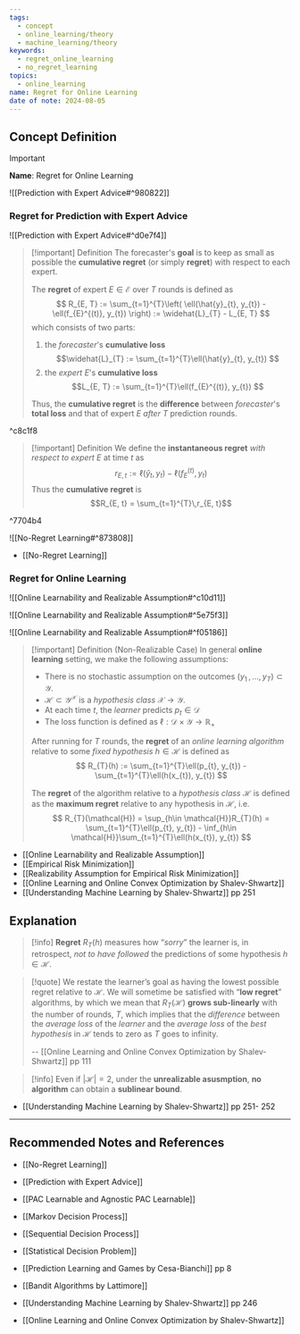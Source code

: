 ```yaml
---
tags:
  - concept
  - online_learning/theory
  - machine_learning/theory
keywords:
  - regret_online_learning
  - no_regret_learning
topics:
  - online_learning
name: Regret for Online Learning
date of note: 2024-08-05
---
```


## Concept Definition

>[!important]
>**Name**: Regret for Online Learning

![[Prediction with Expert Advice#^980822]]


### Regret for Prediction with Expert Advice

![[Prediction with Expert Advice#^d0e7f4]]


>[!important] Definition
>The forecaster's **goal** is to keep as small as possible the **cumulative regret** (or simply **regret**) with respect to each expert.
>
>The **regret** of expert  $E\in \mathcal{E}$ over $T$ rounds is defined as
>$$
>R_{E, T} := \sum_{t=1}^{T}\left( \ell(\hat{y}_{t}, y_{t}) - \ell(f_{E}^{(t)}, y_{t}) \right) := \widehat{L}_{T} - L_{E, T}
>$$
>which consists of two parts: 
>1. the *forecaster*'s **cumulative loss**  $$\widehat{L}_{T} := \sum_{t=1}^{T}\ell(\hat{y}_{t}, y_{t}) $$
>2. the *expert* $E$'s **cumulative loss**  $$L_{E, T} := \sum_{t=1}^{T}\ell(f_{E}^{(t)}, y_{t}) $$
>
>Thus, the **cumulative regret**  is the **difference** between *forecaster*'s **total loss** and that of expert $E$ *after* $T$ prediction rounds.

^c8c1f8

>[!important] Definition
>We define the **instantaneous regret** *with respect to expert* $E$ at time $t$ as
>$$
>r_{E, t} := \ell(\hat{y}_{t}, y_{t}) - \ell(f_{E}^{(t)}, y_{t})
>$$
>Thus the **cumulative regret** is $$R_{E, t} = \sum_{t=1}^{T}\,r_{E, t}$$

^7704b4

![[No-Regret Learning#^873808]]

- [[No-Regret Learning]]

### Regret for Online Learning

![[Online Learnability and Realizable Assumption#^c10d11]]

![[Online Learnability and Realizable Assumption#^5e75f3]]

![[Online Learnability and Realizable Assumption#^f05186]]

>[!important] Definition (Non-Realizable Case)
>In general **online learning** setting, we make the following assumptions:
>- There is no stochastic assumption on the outcomes $(y_{1} \,{,}\ldots{,}\,y_{T}) \subset \mathcal{Y}$.
>- $\mathcal{H} \subset \mathcal{Y}^{\mathcal{X}}$ is a *hypothesis class* $\mathcal{X}\to \mathcal{Y}$.
>- At each time $t$, the *learner* predicts $p_{t}\in \mathcal{D}$
>- The loss function is defined as $\ell: \mathcal{D}\times \mathcal{Y} \to \mathbb{R}_{+}$
>  
>After running for $T$ rounds, the **regret** of an *online learning algorithm* relative to some *fixed hypothesis* $h\in \mathcal{H}$ is defined as
>$$
>R_{T}(h) := \sum_{t=1}^{T}\ell(p_{t}, y_{t}) - \sum_{t=1}^{T}\ell(h(x_{t}), y_{t})
>$$
>
>The **regret** of the algorithm relative to a *hypothesis class* $\mathcal{H}$ is defined as the **maximum regret** relative to any hypothesis in $\mathcal{H}$, i.e.
>$$
>R_{T}(\mathcal{H}) = \sup_{h\in \mathcal{H}}R_{T}(h) = \sum_{t=1}^{T}\ell(p_{t}, y_{t}) - \inf_{h\in \mathcal{H}}\sum_{t=1}^{T}\ell(h(x_{t}), y_{t})
>$$

- [[Online Learnability and Realizable Assumption]]
- [[Empirical Risk Minimization]]
- [[Realizability Assumption for Empirical Risk Minimization]]
- [[Online Learning and Online Convex Optimization by Shalev-Shwartz]]
- [[Understanding Machine Learning by Shalev-Shwartz]] pp 251


## Explanation

>[!info]
>**Regret** $R_{T}(h)$ measures how “*sorry*” the learner is, in retrospect, *not to have followed* the predictions of some hypothesis $h\in \mathcal{H}$.


>[!quote]
>We restate the learner’s goal as having the lowest possible regret relative to $\mathcal{H}$. We will sometime be satisfied with “**low regret**” algorithms, by which we mean that $R_{T}(\mathcal{H})$ **grows sub-linearly** with the number of rounds, $T$, which implies that the *difference* between the *average loss* of the *learner* and the *average loss* of the *best hypothesis* in $\mathcal{H}$ tends to zero as $T$ goes to infinity.
>
>-- [[Online Learning and Online Convex Optimization by Shalev-Shwartz]] pp 111


>[!info]
>Even if $|\mathcal{H}| =2$, under the **unrealizable asusmption**, **no algorithm** can obtain a **sublinear bound**.

- [[Understanding Machine Learning by Shalev-Shwartz]] pp 251- 252





-----------
##  Recommended Notes and References


- [[No-Regret Learning]]
- [[Prediction with Expert Advice]]


- [[PAC Learnable and Agnostic PAC Learnable]]
- [[Markov Decision Process]]
- [[Sequential Decision Process]]
- [[Statistical Decision Problem]]

- [[Prediction Learning and Games by Cesa-Bianchi]] pp 8
- [[Bandit Algorithms by Lattimore]] 
- [[Understanding Machine Learning by Shalev-Shwartz]] pp 246
- [[Online Learning and Online Convex Optimization by Shalev-Shwartz]]